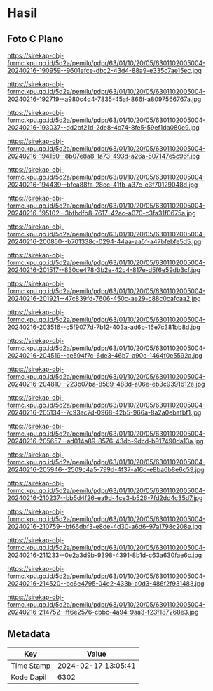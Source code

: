 # Hasil

## Foto C Plano

https://sirekap-obj-formc.kpu.go.id/5d2a/pemilu/pdpr/63/01/10/20/05/6301102005004-20240216-190959--9601efce-dbc2-43d4-88a9-e335c7ae15ec.jpg

https://sirekap-obj-formc.kpu.go.id/5d2a/pemilu/pdpr/63/01/10/20/05/6301102005004-20240216-192719--a980c4d4-7835-45af-866f-a8097566767a.jpg

https://sirekap-obj-formc.kpu.go.id/5d2a/pemilu/pdpr/63/01/10/20/05/6301102005004-20240216-193037--dd2bf21d-2de8-4c74-8fe5-59ef1da080e9.jpg

https://sirekap-obj-formc.kpu.go.id/5d2a/pemilu/pdpr/63/01/10/20/05/6301102005004-20240216-194150--8b07e8a8-1a73-493d-a26a-507147e5c96f.jpg

https://sirekap-obj-formc.kpu.go.id/5d2a/pemilu/pdpr/63/01/10/20/05/6301102005004-20240216-194439--bfea88fa-28ec-41fb-a37c-e3f70129048d.jpg

https://sirekap-obj-formc.kpu.go.id/5d2a/pemilu/pdpr/63/01/10/20/05/6301102005004-20240216-195102--3bfbdfb8-7617-42ac-a070-c3fa31f0675a.jpg

https://sirekap-obj-formc.kpu.go.id/5d2a/pemilu/pdpr/63/01/10/20/05/6301102005004-20240216-200850--b701338c-0294-44aa-aa5f-a47bfebfe5d5.jpg

https://sirekap-obj-formc.kpu.go.id/5d2a/pemilu/pdpr/63/01/10/20/05/6301102005004-20240216-201517--830ce478-3b2e-42c4-817e-d5f6e59db3cf.jpg

https://sirekap-obj-formc.kpu.go.id/5d2a/pemilu/pdpr/63/01/10/20/05/6301102005004-20240216-201921--47c839fd-7606-450c-ae29-c88c0cafcaa2.jpg

https://sirekap-obj-formc.kpu.go.id/5d2a/pemilu/pdpr/63/01/10/20/05/6301102005004-20240216-203516--c5f9077d-7b12-403a-ad6b-16e7c381bb8d.jpg

https://sirekap-obj-formc.kpu.go.id/5d2a/pemilu/pdpr/63/01/10/20/05/6301102005004-20240216-204519--ae594f7c-6de3-46b7-a90c-1464f0e5592a.jpg

https://sirekap-obj-formc.kpu.go.id/5d2a/pemilu/pdpr/63/01/10/20/05/6301102005004-20240216-204810--223b07ba-8589-488d-a06e-eb3c9391612e.jpg

https://sirekap-obj-formc.kpu.go.id/5d2a/pemilu/pdpr/63/01/10/20/05/6301102005004-20240216-205134--7c93ac7d-0968-42b5-966a-8a2a0ebafbf1.jpg

https://sirekap-obj-formc.kpu.go.id/5d2a/pemilu/pdpr/63/01/10/20/05/6301102005004-20240216-205657--ad014a89-8576-43db-9dcd-b917490da13a.jpg

https://sirekap-obj-formc.kpu.go.id/5d2a/pemilu/pdpr/63/01/10/20/05/6301102005004-20240216-205946--2509c4a5-799d-4f37-a16c-e8ba6b8e6c59.jpg

https://sirekap-obj-formc.kpu.go.id/5d2a/pemilu/pdpr/63/01/10/20/05/6301102005004-20240216-210237--bb5d4f26-ea9d-4ce3-b526-7fd2dd4c35d7.jpg

https://sirekap-obj-formc.kpu.go.id/5d2a/pemilu/pdpr/63/01/10/20/05/6301102005004-20240216-210759--bf66dbf3-e8de-4d30-a6d6-97a1798c208e.jpg

https://sirekap-obj-formc.kpu.go.id/5d2a/pemilu/pdpr/63/01/10/20/05/6301102005004-20240216-211233--0e2a3d9b-9398-4391-8b1d-c63a630fae6c.jpg

https://sirekap-obj-formc.kpu.go.id/5d2a/pemilu/pdpr/63/01/10/20/05/6301102005004-20240216-214520--bc6e4795-04e2-433b-a0d3-486f2f931483.jpg

https://sirekap-obj-formc.kpu.go.id/5d2a/pemilu/pdpr/63/01/10/20/05/6301102005004-20240216-214752--ff6e2576-cbbc-4a94-9aa3-f23f187268e3.jpg


## Metadata

| Key        | Value               |
| ---------- | ------------------- |
| Time Stamp | 2024-02-17 13:05:41 |
| Kode Dapil | 6302                |



